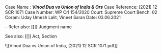 Case Name : ***Vinod Dua vs Union of India & Ors***
Case Reference: (2021) 12 SCR 1071
Case Number: WP Crl 154/2020
Court: Supreme Court
Bench: 02
Coram: Uday Umesh Lalit, Vineet Saran
Date: 03.06.2021



–
Refer also:
[[]]
Judgment name

See also:
[[]] 
Act, Section

![[Vinod Dua vs Union of India, (2021) 12 SCR 1071.pdf]]